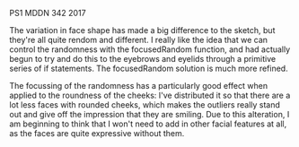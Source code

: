 PS1 MDDN 342 2017

The variation in face shape has made a big difference to the sketch, but they're all quite rendom and different. I really like the idea that we can control the randomness with the focusedRandom function, and had actually begun to try and do this to the eyebrows and eyelids through a primitive series of if statements. The focusedRandom solution is much more refined. 

The focussing of the randomness has a particularly good effect when applied to the roundness of the cheeks: I've distributed it so that there are a lot less faces with rounded cheeks, which makes the outliers really stand out and give off the impression that they are smiling. Due to this alteration, I am beginning to think that I won't need to add in other facial features at all, as the faces are quite expressive without them. 




